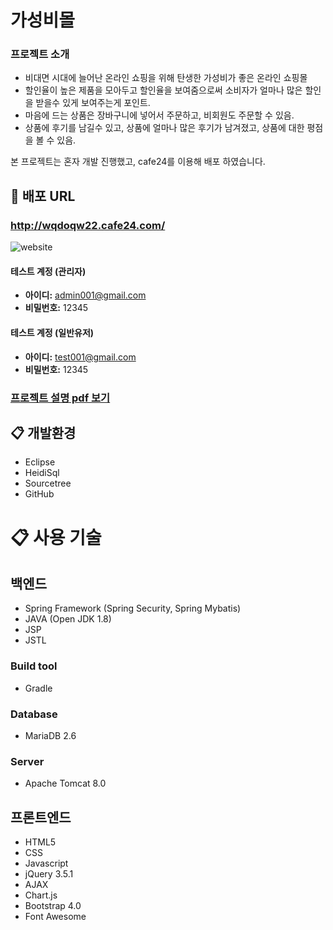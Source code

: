 # 가성비몰

### 프로젝트 소개 
* 비대면 시대에 늘어난 온라인 쇼핑을 위해 탄생한 가성비가 좋은 온라인 쇼핑몰
* 할인율이 높은 제품을 모아두고 할인율을 보여줌으로써 소비자가 얼마나 많은 할인을 받을수 있게 보여주는게 포인트.
* 마음에 드는 상품은 장바구니에 넣어서 주문하고, 비회원도 주문할 수 있음.
* 상품에 후기를 남길수 있고, 상품에 얼마나 많은 후기가 남겨졌고, 상품에 대한 평점을 볼 수 있음.

본 프로젝트는 혼자 개발 진행했고, cafe24를 이용해 배포 하였습니다.

## :link: 배포 URL
### http://wqdoqw22.cafe24.com/


![website](https://user-images.githubusercontent.com/20630599/103749283-aa4d6b80-5048-11eb-8972-4eb394aa7d67.PNG)


#### **테스트 계정 (관리자)**
* **아이디:** admin001@gmail.com
* **비밀번호:** 12345
#### **테스트 계정 (일반유저)**
* **아이디:** test001@gmail.com
* **비밀번호:** 12345

### <a href="https://drive.google.com/file/d/1vahySX2m1YEUmcMUjUzV9DM564C-Pkqn/view?usp=sharing"/>프로젝트 설명 pdf 보기</a>

## :clipboard: 개발환경
* Eclipse
* HeidiSql
* Sourcetree
* GitHub
# :clipboard: 사용 기술
## 백엔드
* Spring Framework (Spring Security, Spring Mybatis)
* JAVA (Open JDK 1.8)
* JSP
* JSTL

### Build tool
* Gradle

### Database
* MariaDB 2.6

### Server
* Apache Tomcat 8.0

## 프론트엔드
* HTML5
* CSS
* Javascript
* jQuery 3.5.1
* AJAX
* Chart.js
* Bootstrap 4.0
* Font Awesome



